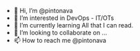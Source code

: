 - 👋 Hi, I’m @pintonava
- 👀 I’m interested in DevOps - IT/OTs
- 🌱 I’m currently learning All that I can read.
- 💞️ I’m looking to collaborate on ...
- 📫 How to reach me @pintonava

<!---
pintonava/pintonava is a ✨ special ✨ repository because its `README.md` (this file) appears on your GitHub profile.
You can click the Preview link to take a look at your changes.
--->
